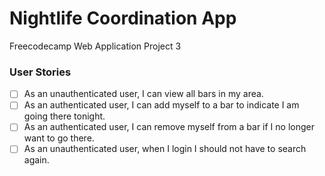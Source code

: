 # Nightlife Coordination App
Freecodecamp Web Application Project 3

### User Stories
* [ ] As an unauthenticated user, I can view all bars in my area.
* [ ] As an authenticated user, I can add myself to a bar to indicate I am going there tonight.
* [ ] As an authenticated user, I can remove myself from a bar if I no longer want to go there.
* [ ] As an unauthenticated user, when I login I should not have to search again.
